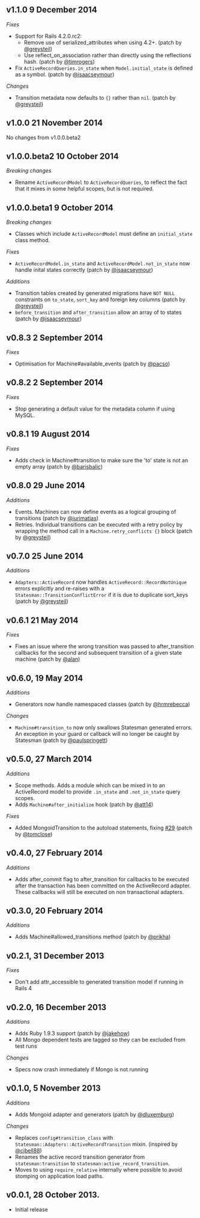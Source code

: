 ## v1.1.0 9 December 2014
*Fixes*

- Support for Rails 4.2.0.rc2:
  - Remove use of serialized_attributes when using 4.2+. (patch by [@greysteil](https://github.com/greysteil))
  - Use reflect_on_association rather than directly using the reflections hash. (patch by [@timrogers](https://github.com/timrogers))
- Fix `ActiveRecordQueries.in_state` when `Model.initial_state` is defined as a symbol. (patch by [@isaacseymour](https://github.com/isaacseymour))

*Changes*

- Transition metadata now defaults to `{}` rather than `nil`. (patch by [@greysteil](https://github.com/greysteil))

## v1.0.0 21 November 2014

No changes from v1.0.0.beta2

## v1.0.0.beta2 10 October 2014
*Breaking changes*

- Rename `ActiveRecordModel` to `ActiveRecordQueries`, to reflect the fact that it mixes in some helpful scopes, but is not required.

## v1.0.0.beta1 9 October 2014
*Breaking changes*

- Classes which include `ActiveRecordModel` must define an `initial_state` class method.

*Fixes*

- `ActiveRecordModel.in_state` and `ActiveRecordModel.not_in_state` now handle inital states correctly (patch by [@isaacseymour](https://github.com/isaacseymour))

*Additions*

- Transition tables created by generated migrations have `NOT NULL` constraints on `to_state`, `sort_key` and foreign key columns (patch by [@greysteil](https://github.com/greysteil))
- `before_transition` and `after_transition` allow an array of to states (patch by [@isaacseymour](https://github.com/isaacseymour))

## v0.8.3 2 September 2014
*Fixes*

- Optimisation for Machine#available_events (patch by [@pacso](https://github.com/pacso))

## v0.8.2 2 September 2014
*Fixes*

- Stop generating a default value for the metadata column if using MySQL.

## v0.8.1 19 August 2014
*Fixes*

- Adds check in Machine#transition to make sure the 'to' state is not an empty array (patch by [@barisbalic](https://github.com/barisbalic))

## v0.8.0 29 June 2014
*Additions*

- Events. Machines can now define events as a logical grouping of transitions (patch by [@iurimatias](https://github.com/iurimatias))
- Retries. Individual transitions can be executed with a retry policy by wrapping the method call in a `Machine.retry_conflicts {}` block (patch by [@greysteil](https://github.com/greysteil))

## v0.7.0 25 June 2014
*Additions*

- `Adapters::ActiveRecord` now handles `ActiveRecord::RecordNotUnique` errors explicitly and re-raises with a `Statesman::TransitionConflictError` if it is due to duplicate sort_keys (patch by [@greysteil](https://github.com/greysteil))

## v0.6.1 21 May 2014
*Fixes*
- Fixes an issue where the wrong transition was passed to after_transition callbacks for the second and subsequent transition of a given state machine (patch by [@alan](https://github.com/alan))

## v0.6.0, 19 May 2014
*Additions*
- Generators now handle namespaced classes (patch by [@hrmrebecca](https://github.com/hrmrebecca))

*Changes*
- `Machine#transition_to` now only swallows Statesman generated errors. An exception in your guard or callback will no longer be caught by Statesman (patch by [@paulspringett](https://github.com/paulspringett))

## v0.5.0, 27 March 2014
*Additions*
- Scope methods. Adds a module which can be mixed in to an ActiveRecord model to provide `.in_state` and `.not_in_state` query scopes.
- Adds `Machine#after_initialize` hook (patch by [@att14](https://github.com/att14))

*Fixes*
- Added MongoidTransition to the autoload statements, fixing [#29](https://github.com/gocardless/statesman/issues/29) (patch by [@tomclose](https://github.com/tomclose))

## v0.4.0, 27 February 2014
*Additions*
- Adds after_commit flag to after_transition for callbacks to be executed after the transaction has been
committed on the ActiveRecord adapter. These callbacks will still be executed on non transactional adapters.

## v0.3.0, 20 February 2014
*Additions*
- Adds Machine#allowed_transitions method (patch by [@prikha](https://github.com/prikha))

## v0.2.1, 31 December 2013
*Fixes*
- Don't add attr_accessible to generated transition model if running in Rails 4

## v0.2.0, 16 December 2013
*Additions*
- Adds Ruby 1.9.3 support (patch by [@jakehow](https://github.com/jakehow))
- All Mongo dependent tests are tagged so they can be excluded from test runs

*Changes*
- Specs now crash immediately if Mongo is not running

## v0.1.0, 5 November 2013

*Additions*
- Adds Mongoid adapter and generators (patch by [@dluxemburg](https://github.com/dluxemburg))

*Changes*
- Replaces `config#transition_class` with `Statesman::Adapters::ActiveRecordTransition` mixin. (inspired by [@cjbell88](https://github.com/cjbell88))
- Renames the active record transition generator from `statesman:transition` to `statesman:active_record_transition`.
- Moves to using `require_relative` internally where possible to avoid stomping on application load paths.

## v0.0.1, 28 October 2013.
- Initial release

